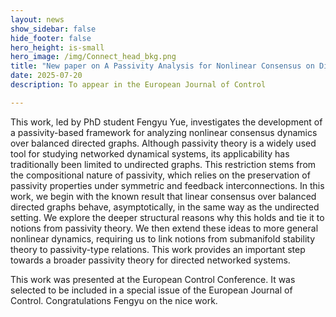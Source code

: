 ```yaml
---
layout: news
show_sidebar: false
hide_footer: false
hero_height: is-small
hero_image: /img/Connect_head_bkg.png
title: "New paper on A Passivity Analysis for Nonlinear Consensus on Digraphs!"
date: 2025-07-20
description: To appear in the European Journal of Control

---
```


This work, led by PhD student Fengyu Yue, investigates the development of a passivity-based framework for analyzing nonlinear consensus dynamics over balanced directed graphs. Although passivity theory is a widely used tool for studying networked dynamical systems, its applicability has traditionally been limited to undirected graphs. This restriction stems from the compositional nature of passivity, which relies on the preservation of passivity properties under symmetric and feedback interconnections. In this work, we begin with the known result that linear consensus over balanced directed graphs behave, asymptotically, in the same way as the undirected setting.  We explore the deeper structural reasons why this holds and tie it to notions from passivity theory.  We then extend these ideas to more general nonlinear dynamics, requiring us to link notions from submanifold stability theory to passivity-type relations.  This work provides an important step towards a broader passivity theory for directed networked systems.


This work was presented at the European Control Conference.  It was selected to be included in a special issue of the European Journal of Control.  Congratulations Fengyu on the nice work.